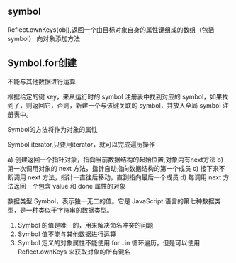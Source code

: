 ## symbol
Reflect.ownKeys(obj),返回一个由目标对象自身的属性键组成的数组（包括symbol）
向对象添加方法
## Symbol.for创建
不能与其他数据进行运算

根据给定的键 key，来从运行时的 symbol 注册表中找到对应的 symbol，如果找到了，则返回它，否则，新建一个与该键关联的 symbol，并放入全局 symbol 注册表中。

Symbol的方法将作为对象的属性

Symbol.iterator,只要用iterator，就可以完成遍历操作


a) 创建返回一个指针对象，指向当前数据结构的起始位置,对象内有next方法
b) 第一次调用对象的 next 方法，指针自动指向数据结构的第一个成员
c) 接下来不断调用 next 方法，指针一直往后移动，直到指向最后一个成员
d) 每调用 next 方法返回一个包含 value 和 done 属性的对象


数据类型 Symbol，表示独一无二的值。它是
JavaScript 语言的第七种数据类型，是一种类似于字符串的数据类型。

1) Symbol 的值是唯一的，用来解决命名冲突的问题
2) Symbol 值不能与其他数据进行运算
3) Symbol 定义的对象属性不能使用 for…in 循环遍历，但是可以使用
Reflect.ownKeys 来获取对象的所有键名